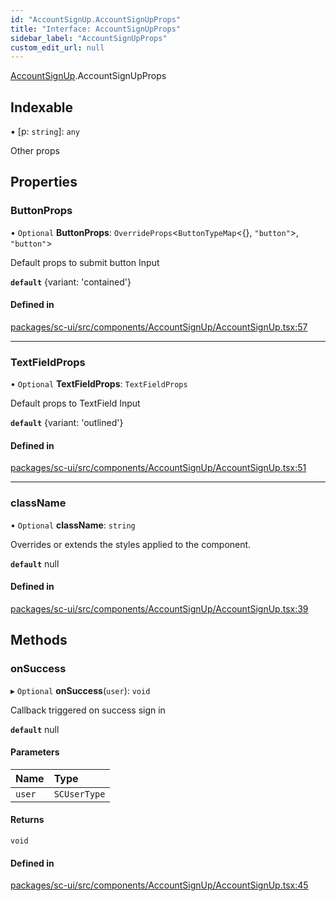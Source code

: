 ```yaml
---
id: "AccountSignUp.AccountSignUpProps"
title: "Interface: AccountSignUpProps"
sidebar_label: "AccountSignUpProps"
custom_edit_url: null
---
```


[AccountSignUp](../modules/AccountSignUp.md).AccountSignUpProps

## Indexable

▪ [p: `string`]: `any`

Other props

## Properties

### ButtonProps

• `Optional` **ButtonProps**: `OverrideProps`<`ButtonTypeMap`<{}, ``"button"``\>, ``"button"``\>

Default props to submit button Input

**`default`** {variant: 'contained'}

#### Defined in

[packages/sc-ui/src/components/AccountSignUp/AccountSignUp.tsx:57](https://github.com/selfcommunity/community-ui/blob/1eb776a/packages/sc-ui/src/components/AccountSignUp/AccountSignUp.tsx#L57)

___

### TextFieldProps

• `Optional` **TextFieldProps**: `TextFieldProps`

Default props to TextField Input

**`default`** {variant: 'outlined'}

#### Defined in

[packages/sc-ui/src/components/AccountSignUp/AccountSignUp.tsx:51](https://github.com/selfcommunity/community-ui/blob/1eb776a/packages/sc-ui/src/components/AccountSignUp/AccountSignUp.tsx#L51)

___

### className

• `Optional` **className**: `string`

Overrides or extends the styles applied to the component.

**`default`** null

#### Defined in

[packages/sc-ui/src/components/AccountSignUp/AccountSignUp.tsx:39](https://github.com/selfcommunity/community-ui/blob/1eb776a/packages/sc-ui/src/components/AccountSignUp/AccountSignUp.tsx#L39)

## Methods

### onSuccess

▸ `Optional` **onSuccess**(`user`): `void`

Callback triggered on success sign in

**`default`** null

#### Parameters

| Name | Type |
| :------ | :------ |
| `user` | `SCUserType` |

#### Returns

`void`

#### Defined in

[packages/sc-ui/src/components/AccountSignUp/AccountSignUp.tsx:45](https://github.com/selfcommunity/community-ui/blob/1eb776a/packages/sc-ui/src/components/AccountSignUp/AccountSignUp.tsx#L45)
